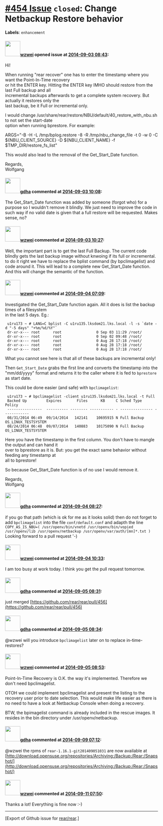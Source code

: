 [\#454 Issue](https://github.com/rear/rear/issues/454) `closed`: Change Netbackup Restore behavior
==================================================================================================

**Labels**: `enhancement`

#### <img src="https://avatars.githubusercontent.com/u/8639538?v=4" width="50">[wzwei](https://github.com/wzwei) opened issue at [2014-09-03 08:43](https://github.com/rear/rear/issues/454):

Hi!

When running "rear recover" one has to enter the timestamp where you
want the Point-In-Time recovery  
or hit the ENTER key. Hitting the ENTER key IMHO should restore from the
last Full backup and all  
incremental backups afterwards to get a complete system recovery. But
actually it restores only the  
last backup, be it Full or incremental only.

I would change
/usr/share/rear/restore/NBU/default/40\_restore\_with\_nbu.sh to not set
the start-date  
option when running bprestore. For example:

ARGS="-B -H -L /tmp/bplog.restore -8 -R /tmp/nbu\_change\_file -t 0 -w 0
-C ${NBU\_CLIENT\_SOURCE} -D ${NBU\_CLIENT\_NAME} -f
$TMP\_DIR/restore\_fs\_list"

This would also lead to the removal of the Get\_Start\_Date function.

Regards,  
Wolfgang

#### <img src="https://avatars.githubusercontent.com/u/888633?u=cdaeb31efcc0048d3619651aa18dd4b76e636b21&v=4" width="50">[gdha](https://github.com/gdha) commented at [2014-09-03 10:08](https://github.com/rear/rear/issues/454#issuecomment-54276121):

The Get\_Start\_Date function was added by someone (forgot who) for a
purpose so I wouldn't remove it blindly. We just need to improve the
code in such way if no valid date is given that a full restore will be
requested. Makes sense, no?

#### <img src="https://avatars.githubusercontent.com/u/8639538?v=4" width="50">[wzwei](https://github.com/wzwei) commented at [2014-09-03 10:27](https://github.com/rear/rear/issues/454#issuecomment-54277946):

Well, the important part is to get the last Full Backup. The current
code blindly gets the last backup image without knwoing if its full or
incremental. to do it right we have to replace the bplist command (by
bpclimagelist) and code around it. This will lead to a complete new
Get\_Start\_Date function. And this will change the semantic of the
function.

#### <img src="https://avatars.githubusercontent.com/u/8639538?v=4" width="50">[wzwei](https://github.com/wzwei) commented at [2014-09-04 07:09](https://github.com/rear/rear/issues/454#issuecomment-54419347):

Investigated the Get\_Start\_Date function again. All it does is list
the backup times of a filesystem  
in the last 5 days. Eg.:

     u1ru173 ~ # LANG=C bplist -C u1ru135.lksdom21.lks.local -l -s `date -d "-5 days" "+%m/%d/%Y"`
     dr-xr-x--- root      root                0 Sep 03 11:29 /root/
     dr-xr-x--- root      root                0 Sep 02 09:48 /root/
     dr-xr-x--- root      root                0 Aug 28 17:18 /root/
     dr-xr-x--- root      root                0 Aug 28 17:18 /root/
     dr-xr-x--- root      root                0 Aug 28 17:18 /root/

What you cannot see here is that all of these backups are incremental
only!

Then `Get_Start_Date` grabs the first line and converts the timestamp
into the "mm/dd/yyyy" format and returns it to the caller where it is
fed to `bprestore` as start date.

This could be done easier (and safe) with `bpclimagelist`:

     u1ru173 ~ # bpclimagelist -client u1ru135.lksdom21.lks.local -t Full
     Backed Up         Expires       Files      KB     C Sched Type      Policy
     ----------------  ---------- -------- ----------- - --------------- ------------
     08/31/2014 06:49  09/14/2014   142141    10695915 N Full Backup     OS_LINUX_TESTSYSTEM
     08/24/2014 06:48  09/07/2014   140883    10175090 N Full Backup     OS_LINUX_TESTSYSTEM

Here you have the timestamp in the first column. You don't have to
mangle the output and can hand it  
over to bprestore as it is. But: you get the exact same behavior without
feeding any timestamp at  
all to bprestore!

So because Get\_Start\_Date function is of no use I would remove it.

Regards,  
Wolfgang

#### <img src="https://avatars.githubusercontent.com/u/888633?u=cdaeb31efcc0048d3619651aa18dd4b76e636b21&v=4" width="50">[gdha](https://github.com/gdha) commented at [2014-09-04 08:27](https://github.com/rear/rear/issues/454#issuecomment-54430438):

if you go that path (which is ok for me as it looks solid) then do not
forget to add `bpclimagelist` into the file `conf/default.conf` and
adapth the line
`COPY_AS_IS_NBU=( /usr/openv/bin/vnetd /usr/openv/bin/vopied /usr/openv/lib /usr/openv/netbackup /usr/openv/var/auth/[mn]*.txt )`  
Looking forward to a pull request '-)

#### <img src="https://avatars.githubusercontent.com/u/8639538?v=4" width="50">[wzwei](https://github.com/wzwei) commented at [2014-09-04 10:33](https://github.com/rear/rear/issues/454#issuecomment-54449295):

I am too busy at work today. I think you get the pull request tomorrow.

#### <img src="https://avatars.githubusercontent.com/u/888633?u=cdaeb31efcc0048d3619651aa18dd4b76e636b21&v=4" width="50">[gdha](https://github.com/gdha) commented at [2014-09-05 08:31](https://github.com/rear/rear/issues/454#issuecomment-54598331):

just merged
[https://github.com/rear/rear/pull/456](https://github.com/rear/rear/pull/456)

#### <img src="https://avatars.githubusercontent.com/u/888633?u=cdaeb31efcc0048d3619651aa18dd4b76e636b21&v=4" width="50">[gdha](https://github.com/gdha) commented at [2014-09-05 08:34](https://github.com/rear/rear/issues/454#issuecomment-54598595):

@wzwei will you introduce `bpclimagelist` later on to replace
in-time-restores?

#### <img src="https://avatars.githubusercontent.com/u/8639538?v=4" width="50">[wzwei](https://github.com/wzwei) commented at [2014-09-05 08:53](https://github.com/rear/rear/issues/454#issuecomment-54600230):

Point-In-Time Recovery is O.K. the way it's implemented. Therefore we
don't need bpclimagelist.

OTOH we could implement bpclimagelist and present the listing to the
recovery user prior to date selection. This would make life easier as
there is no need to have a look at Netbackup Console when doing a
recovery.

BTW, the bpimagelist command is already included in the rescue images.
It resides in the bin directory under /usr/openv/netbackup.

#### <img src="https://avatars.githubusercontent.com/u/888633?u=cdaeb31efcc0048d3619651aa18dd4b76e636b21&v=4" width="50">[gdha](https://github.com/gdha) commented at [2014-09-09 07:12](https://github.com/rear/rear/issues/454#issuecomment-54932831):

@wzwei the rpms of `rear-1.16.1-git201409051031` are now available at
[http://download.opensuse.org/repositories/Archiving:/Backup:/Rear:/Snapshot/](http://download.opensuse.org/repositories/Archiving:/Backup:/Rear:/Snapshot/)

#### <img src="https://avatars.githubusercontent.com/u/8639538?v=4" width="50">[wzwei](https://github.com/wzwei) commented at [2014-09-11 07:50](https://github.com/rear/rear/issues/454#issuecomment-55231167):

Thanks a lot! Everything is fine now :-)

------------------------------------------------------------------------

\[Export of Github issue for
[rear/rear](https://github.com/rear/rear).\]
